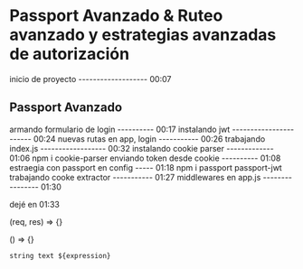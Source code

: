 # Passport Avanzado & Ruteo avanzado y estrategias avanzadas de autorización

inicio de proyecto ------------------- 00:07

## Passport Avanzado

armando formulario de login ---------- 00:17
instalando jwt ----------------------- 00:24
nuevas rutas en app, login ----------- 00:26
trabajando index.js ------------------ 00:32
instalando cookie parser ------------- 01:06 npm i cookie-parser
enviando token desde cookie ---------- 01:08
estraegia con passport en config ----- 01:18 npm i passport passport-jwt
trabajando cooke extractor ----------- 01:27
middlewares en app.js ---------------- 01:30

dejé en 01:33

(req, res) => {}

() => {}

`string text ${expression}`
